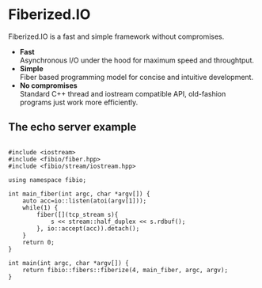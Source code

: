 Fiberized.IO
============

Fiberized.IO is a fast and simple framework without compromises.

* <B>Fast</B><BR/>Asynchronous I/O under the hood for maximum speed and throughtput.
* <B>Simple</B><BR/>Fiber based programming model for concise and intuitive development.
* <B>No compromises</B><BR/>Standard C++ thread and iostream compatible API, old-fashion programs just work more efficiently.

The echo server example
-----------------------
<pre><code>
#include &lt;iostream&gt;
#include &lt;fibio/fiber.hpp&gt;
#include &lt;fibio/stream/iostream.hpp&gt;

using namespace fibio;

int main_fiber(int argc, char *argv[]) {
    auto acc=io::listen(atoi(argv[1]));
    while(1) {
        fiber([](tcp_stream s){
            s &lt;&lt; stream::half_duplex &lt;&lt; s.rdbuf();
        }, io::accept(acc)).detach();
    }
    return 0;
}

int main(int argc, char *argv[]) {
    return fibio::fibers::fiberize(4, main_fiber, argc, argv);
}
</code></pre>